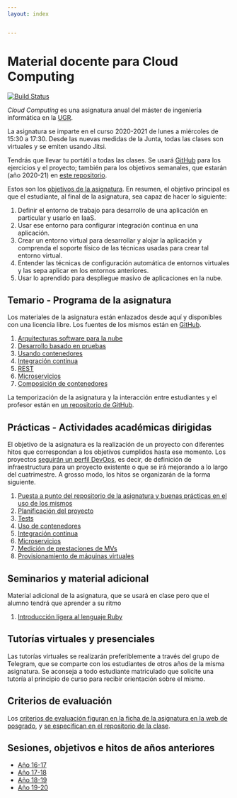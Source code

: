 ```yaml
---
layout: index


---
```

# Material docente para Cloud Computing

[![Build Status](https://travis-ci.com/JJ/CC.svg?branch=master)](https://travis-ci.com/JJ/CC)

*Cloud Computing* es una asignatura anual del máster de ingeniería
informática en la [UGR][ugr-website].

La asignatura se imparte en el curso 2020-2021 de lunes a
miércoles de 15:30 a 17:30. Desde las nuevas medidas de la Junta,
todas las clases son virtuales y se emiten usando Jitsi.

Tendrás que llevar tu portátil a todas
las clases. Se usará [GitHub][github-website] para los ejercicios y el
proyecto; también para los objetivos semanales, que estarán (año
2020-21) en [este repositorio][cc-course-repo].

Estos son
los [objetivos de la asignatura](documentos/objetivos). En resumen,
el objetivo principal es que el estudiante, al final de la asignatura,
sea capaz de hacer lo siguiente:

1. Definir el entorno de trabajo para desarrollo de una aplicación en
   particular y usarlo en IaaS.
2. Usar ese entorno para configurar integración continua en una aplicación.
3. Crear un entorno virtual para desarrollar y alojar la aplicación y
   comprenda el soporte físico de las técnicas usadas para crear tal
   entorno virtual.
4. Entender las técnicas de configuración automática de entornos
   virtuales y las sepa aplicar en los entornos anteriores.
5. Usar lo aprendido para despliegue masivo de aplicaciones en la nube.

[ugr-website]: https://www.ugr.es
[github-website]: https://github.com
[cc-course-repo]: https://github.com/JJ/CC-20-21/

## Temario - Programa de la asignatura

Los materiales de la asignatura están enlazados desde aquí y
disponibles con una licencia libre. Los fuentes de los mismos están en
[GitHub][cc-general-repo].

1. [Arquitecturas software para la nube][t1]
2. [Desarrollo basado en pruebas][t2]
3. [Usando contenedores][t7]
4. [Integración continua][ci]
5. [REST][rest]
6. [Microservicios][t3]
7. [Composición de contenedores][tdc]

La temporización de la asignatura y la interacción entre estudiantes y
el profesor están en [un repositorio de GitHub][cc-course-repo].

[cc-general-repo]: https://github.com/JJ/CC
[t1]: documentos/temas/Arquitecturas_para_la_nube.md
[t2]: documentos/temas/Desarrollo_basado_en_pruebas.md
[t3]: documentos/temas/Microservicios.md
[ci]: documentos/temas/Integracion_continua.md
[rest]: documentos/temas/REST.md
[t4]: documentos/temas/Provision.md
[t5]: documentos/temas/Automatizando_cloud.md
[t6]: documentos/temas/Orquestacion.md
[t7]: documentos/temas/Contenedores.md
[tdc]: documentos/temas/Composicion_de_contenedores.md

## Prácticas - Actividades académicas dirigidas

El objetivo de la asignatura es la realización de un proyecto con
diferentes hitos que correspondan a los objetivos cumplidos hasta ese
momento. Los proyectos [seguirán un perfil DevOps][proyecto], es
decir, de definición de infraestructura para un proyecto existente o
que se irá mejorando a lo largo del cuatrimestre. A grosso modo, los
hitos se organizarán de la forma siguiente.

1. [Puesta a punto del repositorio de la asignatura y buenas
    prácticas en el uso de los mismos][p1]
2. [Planificación del proyecto][p2]
3. [Tests][p3]
4. [Uso de contenedores][p4]
5. [Integración continua][p5]
6. [Microservicios][p6]
7. [Medición de prestaciones de MVs][p7]
8. [Provisionamiento de máquinas virtuales][p8]

[proyecto]: documentos/proyecto/README.md
[p1]: documentos/proyecto/0.Repositorio.md
[p2]: documentos/proyecto/1.Infraestructura.md
[p3]: documentos/proyecto/2.Tests.md
[p4]: documentos/proyecto/3.Docker.md
[p5]: documentos/proyecto/4.CI.md
[p6]: documentos/proyecto/5.Microservicio.md
[p7]: documentos/proyecto/4.Prestaciones.md
[p8]: documents/proyecto/5.Provisionamiento.md

## Seminarios y material adicional

Material adicional de la asignatura, que se usará en clase pero que el
alumno tendrá que aprender a su ritmo

1. [Introducción ligera al lenguaje Ruby][s1]

[s1]: documentos/seminarios/ruby.md

## Tutorías virtuales y presenciales

Las tutorías virtuales se realizarán preferiblemente a través del
grupo de Telegram, que se comparte con los estudiantes de otros años de
la misma asignatura. Se aconseja a todo estudiante matriculado que
solicite una tutoría al principio de curso para recibir orientación
sobre el mismo.

## Criterios de evaluación

Los
[criterios de evaluación figuran en la ficha de la asignatura en la web de posgrado][guia-docente],
y [se especifican en el repositorio de la clase][evaluacion].

[guia-docente]: https://masteres.ugr.es/ing-informatica/pages/info_academica/guias/curso_actual/1semestre/gd_mii_cloud_comp_fi_201718firmada
[evaluacion]: https://github.com/JJ/CC-20-21/blob/master/Metodolog%C3%ADa_y_criterios_de_evaluaci%C3%B3n.md

## Sesiones, objetivos e hitos de años anteriores

* [Año 16-17](https://github.com/JJ/CC16-17)
* [Año 17-18](https://github.com/JJ/CC-17-18)
* [Año 18-19](https://github.com/JJ/CC-18-19)
* [Año 19-20](https://github.com/JJ/CC-19-20)
